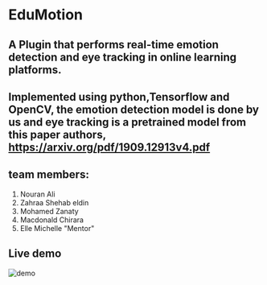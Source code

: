 
# EduMotion
## A Plugin that performs real-time emotion detection and eye tracking in online learning platforms.
## Implemented using python,Tensorflow and OpenCV, the emotion detection model is done by us and eye tracking is a pretrained model from this paper authors, https://arxiv.org/pdf/1909.12913v4.pdf

## team members:
1. Nouran Ali
2. Zahraa Shehab eldin
3. Mohamed Zanaty
4. Macdonald Chirara
5. Elle Michelle "Mentor"


## Live demo

![demo](https://user-images.githubusercontent.com/35102830/111544255-dab63200-877c-11eb-86d3-cad5432910cd.gif)

